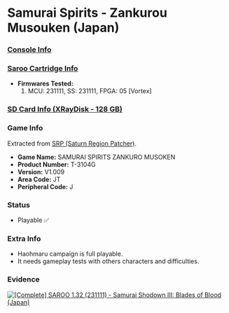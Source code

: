 # Samurai Spirits - Zankurou Musouken (Japan)

### [Console Info](../../../../Info/Consoles/VA13/README.md)

### [Saroo Cartridge Info](../../../../Info/Cartridges/RetroGameParadiseStore/1.32F/README.md)

- <b>Firmwares Tested:</b>
  1. MCU: 231111, SS: 231111, FPGA: 05 [Vortex]

### [SD Card Info (XRayDisk - 128 GB)](../../../../Info/SdCards/XRayDisk/128GB/fat32/README.md)

### Game Info

Extracted from [SRP (Saturn Region Patcher)](https://segaxtreme.net/resources/saturn-region-patcher.81/download).

- <b>Game Name:</b> SAMURAI SPIRITS ZANKURO MUSOKEN
- <b>Product Number:</b> T-3104G
- <b>Version:</b> V1.009
- <b>Area Code:</b> JT
- <b>Peripheral Code:</b> J

### Status

- Playable :white_check_mark:

### Extra Info

- Haohmaru campaign is full playable.
- It needs gameplay tests with others characters and difficulties.

### Evidence

[![[Complete] SAROO 1.32 (231111) - Samurai Shodown III: Blades of Blood (Japan)](https://img.youtube.com/vi/pADsVv96nFE/0.jpg)](https://www.youtube.com/watch?v=pADsVv96nFE)

